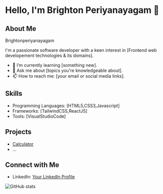 # Hello, I'm Brighton Periyanayagam 👋

## About Me

Brightonperiyanayagam

I'm a passionate software developer with a keen interest in [Frontend web developement technologies & its domains].


- 🌱 I’m currently learning [something new].
- 💬 Ask me about [topics you're knowledgeable about].
- 📫 How to reach me: [your email or social media links].

## Skills

- Programming Languages: [HTML5,CSS3,Javascript]
- Frameworks: [TailwindCSS,ReactJS]
- Tools: [VisualStudioCode]

## Projects

- [Calculator](https://main--chimerical-mermaid-863f37.netlify.app/)
- ...

## Connect with Me

- LinkedIn: [Your LinkedIn Profile](https://www.linkedin.com/in/brighton-periyanayagam-3550a3223?lipi=urn%3Ali%3Apage%3Ad_flagship3_profile_view_base_contact_details%3BlrGBz5yPScOx38bxeBty7A%3D%3D)

![GitHub stats](https://github-readme-stats.vercel.app/api?username=yourusername&show_icons=true&count_private=true)

